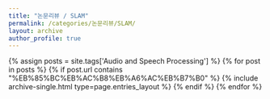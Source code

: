 ```yaml
---
title: "논문리뷰 / SLAM"
permalink: /categories/논문리뷰/SLAM/
layout: archive
author_profile: true
---
```


{% assign posts = site.tags['Audio and Speech Processing'] %}
{% for post in posts %} 
    {% if post.url contains "%EB%85%BC%EB%AC%B8%EB%A6%AC%EB%B7%B0" %}
        {% include archive-single.html type=page.entries_layout %}
    {% endif %}
{% endfor %}
